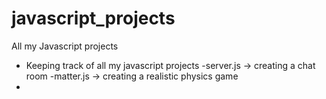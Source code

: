 # javascript_projects
All my Javascript projects
- Keeping track of all my javascript projects
-server.js -> creating a chat room
-matter.js -> creating a realistic physics game
-
